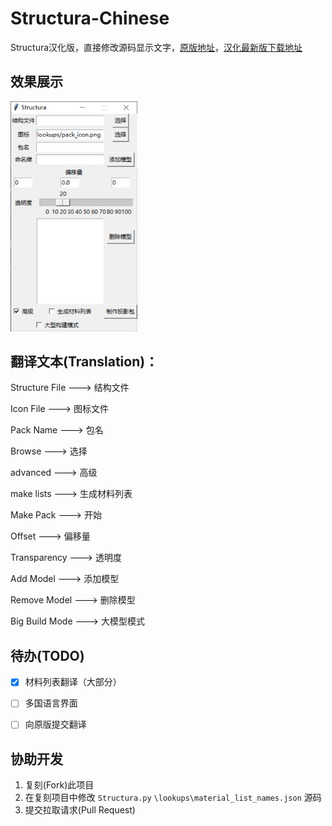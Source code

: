 # Structura-Chinese
Structura汉化版，直接修改源码显示文字，[原版地址](https://github.com/RavinMaddHatter/Structura)，[汉化最新版下载地址](https://github.com/TC999/Structura-Chinese/releases/latest)

## 效果展示

<img width="203" alt="Screenshot" src="Screenshot.PNG">


## 翻译文本(Translation)：

Structure File ---> 结构文件

Icon File      ---> 图标文件

Pack Name      ---> 包名

Browse         ---> 选择

advanced       ---> 高级

make lists     ---> 生成材料列表

Make Pack      ---> 开始

Offset         ---> 偏移量

Transparency   ---> 透明度

Add Model      ---> 添加模型

Remove Model   ---> 删除模型

Big Build Mode ---> 大模型模式

## 待办(TODO)

- [x] 材料列表翻译（大部分）

- [ ] 多国语言界面

- [ ] 向原版提交翻译

## 协助开发

 1. 复刻(Fork)此项目
 2. 在复刻项目中修改 `Structura.py` `\lookups\material_list_names.json` 源码
 3. 提交拉取请求(Pull Request)
